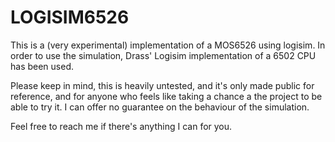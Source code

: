 # LOGISIM6526
This is a (very experimental) implementation of a MOS6526 using logisim. In order to use the simulation, Drass' Logisim implementation of a 6502 CPU has been used.

Please keep in mind, this is heavily untested, and it's only made public for reference, and for anyone who feels like taking a chance a the project to be able to try it. I can offer no guarantee on the behaviour of the simulation.

Feel free to reach me if there's anything I can for you.

